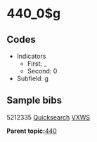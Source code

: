 # 440\_0$g

## Codes

-   Indicators
    -   First: \_
    -   Second: 0
-   Subfield: g

## Sample bibs

5212335 [Quicksearch](https://search.library.yale.edu/catalog/5212335) [VXWS](http://prodorbis.library.yale.edu:7014/vxws/GetHoldingsService?bibId=5212335)

**Parent topic:**[440](../../tags/440/440.md)


